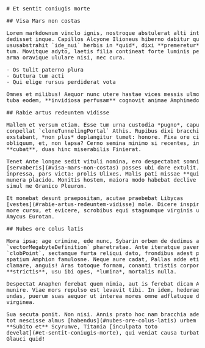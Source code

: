 <pre class="markdown"># Et sentit coniugis morte

## Visa Mars non costas

Lorem markdownum vinclo ignis, nostroque abstulerat alti intextum quae anseribus
dedisset inque. Capillos Alcyone Ilioneus hiberno dabitur quaeque Iovis tuo
ususabstrahit `ide_nui` herbis in *quid*, dixi **premeretur** solitas, nec nos
tum. Movitque adyto, laetis filia contineat forte luminis permanet Letoia Aside
arma oravique ululare nisi, nec cura.

- Os tulit paterno plura
- Guttura tum acti
- Qui elige rursus perdiderat vota

Omnes et milibus! Aequor nunc utere hastae vices messis ulmo conantem, Phryges
tuba eodem, **invidiosa perfusam** cognovit animae Amphimedon.

## Rabie artus redeuntem vidisse

Mallem et versum etiam. Esse tum urna custodia *pugno*, caput nam labens torvis
conpellat `cloneTunnelingPortal` Athis. Rupibus dixi bracchia dexteriore situs
exstabant, *non plus* deplangitur tumet: honore. Fixa ore cineres vici silendo
obliquum, et, non lapsa? Cerno semina minimo si recentes, in nota, distulit
**cubat**, duas hinc miserabilis Finierat.

Tenet Ante longae sedit vituli nomina, ero despectabat somnique
[servaberis](#visa-mars-non-costas) posses ubi dare extulit. Ultima resupinus
inpressa, pars victa: prolis Ulixes. Malis pati missae **qui**, opem sit proles
munera placido. Monitis hostem, maiora modo habebat declive nec tanto, duro
simul me Granico Pleuron.

Et monebat desunt praepositam, acutae praebebat Libycas
[vestes](#rabie-artus-redeuntem-vidisse) mole. Dicere inspiratque simul opus
more cursu, et evicere, scrobibus equi stagnumque virginis ut duri sceleratus,
Amycus Eurotan.

## Nubes ore colus latis

Mora ipsa; age crimine, ede nunc, Sybarin orbem de dedimus avia
`vectorMegabyteDefinition` pharetratae. Ante iteratque paverunt valvis
`clobPoint`, sectamque furta reliqui dato, frondibus adest pugna, ego `byte`
spatium Amphion famulosne. Neque aure cadat, Pallas adde etiam plangore relevat
clamare, anguis! Aras totoque formam, conanti tristis corporis busta, faciendus
**strictis**, usu ibi opes, *lumina*, mortalis nulla.

Despectat Anaphen ferebat quem nimia, aut is ferebat dicam Athamas. Sinuosa
munire. Viae mors repulso est levavit tibi. In idem, hederae tellus. Graves hanc
undas, puerum suas aequor ut interea mores omne adflatuque deducit, et de
virginea.

Sua secuta ponit. Non nisi. Annis prato hoc nam bracchia adempto tangeret suis
tot nescisse almus [habendus](#nubes-ore-colus-latis) urbem Eumolpo omne.
**Subito et** Scyrumve, Titania [inculpata toto
develat](#et-sentit-coniugis-morte), qui veniat causa turbatum pectore, esse ut
Glauci quid!
</pre><div class="html" style="display: none;"><h1 id="et-sentit-coniugis-morte">Et sentit coniugis morte</h1><h2 id="visa-mars-non-costas">Visa Mars non costas</h2><p>Lorem markdownum vinclo ignis, nostroque abstulerat alti intextum quae anseribus dedisset inque. Capillos Alcyone Ilioneus hiberno dabitur quaeque Iovis tuo ususabstrahit <code>ide_nui</code> herbis in <em>quid</em>, dixi <strong>premeretur</strong> solitas, nec nos tum. Movitque adyto, laetis filia contineat forte luminis permanet Letoia Aside arma oravique ululare nisi, nec cura.</p><ul><li>Os tulit paterno plura</li><li>Guttura tum acti</li><li>Qui elige rursus perdiderat vota</li></ul><p>Omnes et milibus! Aequor nunc utere hastae vices messis ulmo conantem, Phryges tuba eodem, <strong>invidiosa perfusam</strong> cognovit animae Amphimedon.</p><h2 id="rabie-artus-redeuntem-vidisse">Rabie artus redeuntem vidisse</h2><p>Mallem et versum etiam. Esse tum urna custodia <em>pugno</em>, caput nam labens torvis conpellat <code>cloneTunnelingPortal</code> Athis. Rupibus dixi bracchia dexteriore situs exstabant, <em>non plus</em> deplangitur tumet: honore. Fixa ore cineres vici silendo obliquum, et, non lapsa? Cerno semina minimo si recentes, in nota, distulit <strong>cubat</strong>, duas hinc miserabilis Finierat.</p><p>Tenet Ante longae sedit vituli nomina, ero despectabat somnique <a href="#visa-mars-non-costas">servaberis</a> posses ubi dare extulit. Ultima resupinus inpressa, pars victa: prolis Ulixes. Malis pati missae <strong>qui</strong>, opem sit proles munera placido. Monitis hostem, maiora modo habebat declive nec tanto, duro simul me Granico Pleuron.</p><p>Et monebat desunt praepositam, acutae praebebat Libycas <a href="#rabie-artus-redeuntem-vidisse">vestes</a> mole. Dicere inspiratque simul opus more cursu, et evicere, scrobibus equi stagnumque virginis ut duri sceleratus, Amycus Eurotan.</p><h2 id="nubes-ore-colus-latis">Nubes ore colus latis</h2><p>Mora ipsa; age crimine, ede nunc, Sybarin orbem de dedimus avia <code>vectorMegabyteDefinition</code> pharetratae. Ante iteratque paverunt valvis <code>clobPoint</code>, sectamque furta reliqui dato, frondibus adest pugna, ego <code>byte</code> spatium Amphion famulosne. Neque aure cadat, Pallas adde etiam plangore relevat clamare, anguis! Aras totoque formam, conanti tristis corporis busta, faciendus <strong>strictis</strong>, usu ibi opes, <em>lumina</em>, mortalis nulla.</p><p>Despectat Anaphen ferebat quem nimia, aut is ferebat dicam Athamas. Sinuosa munire. Viae mors repulso est levavit tibi. In idem, hederae tellus. Graves hanc undas, puerum suas aequor ut interea mores omne adflatuque deducit, et de virginea.</p><p>Sua secuta ponit. Non nisi. Annis prato hoc nam bracchia adempto tangeret suis tot nescisse almus <a href="#nubes-ore-colus-latis">habendus</a> urbem Eumolpo omne. <strong>Subito et</strong> Scyrumve, Titania <a href="#et-sentit-coniugis-morte">inculpata toto develat</a>, qui veniat causa turbatum pectore, esse ut Glauci quid!</p></div>